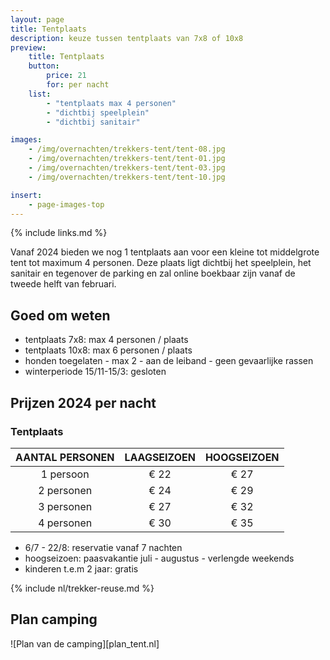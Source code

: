 ```yaml
---
layout: page
title: Tentplaats
description: keuze tussen tentplaats van 7x8 of 10x8
preview:
    title: Tentplaats
    button:
        price: 21
        for: per nacht
    list:
        - "tentplaats max 4 personen"
        - "dichtbij speelplein"
        - "dichtbij sanitair"

images:
    - /img/overnachten/trekkers-tent/tent-08.jpg
    - /img/overnachten/trekkers-tent/tent-01.jpg
    - /img/overnachten/trekkers-tent/tent-03.jpg
    - /img/overnachten/trekkers-tent/tent-10.jpg

insert:
    - page-images-top
---
```

{% include links.md %}

Vanaf 2024 bieden we nog 1 tentplaats aan voor een kleine tot middelgrote tent tot maximum 4 personen. Deze plaats ligt dichtbij het speelplein, het sanitair en tegenover de parking en zal online boekbaar zijn vanaf de tweede helft van februari. 

## Goed om weten

- tentplaats 7x8: max 4 personen / plaats
- tentplaats 10x8: max 6 personen / plaats
- honden toegelaten - max 2 - aan de leiband - geen gevaarlijke rassen
- winterperiode 15/11-15/3: gesloten


## Prijzen 2024 per nacht
 
### Tentplaats

AANTAL PERSONEN | LAAGSEIZOEN | HOOGSEIZOEN      
:--------------:|:-----------:|:-----------:|
1 persoon       |€ 22         |€ 27   
2 personen      |€ 24         |€ 29          
3 personen      |€ 27         |€ 32
4 personen      |€ 30         |€ 35

* 6/7 - 22/8: reservatie vanaf 7 nachten
* hoogseizoen: paasvakantie juli - augustus - verlengde weekends
* kinderen t.e.m 2 jaar: gratis


{% include nl/trekker-reuse.md %}


## Plan camping

![Plan van de camping][plan_tent.nl]
